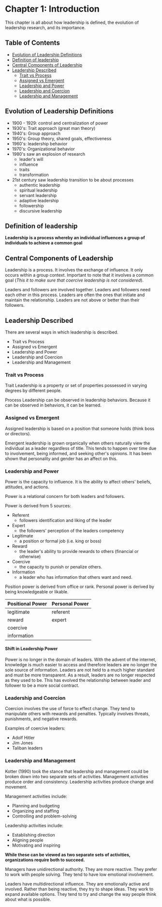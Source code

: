 # Chapter 1: Introduction

This chapter is all about how leadership is defined, the evolution of leadership research,
and its importance.

## Table of Contents

- [Evolution of Leadership Definitions](#evolution-of-leadership-definitions)
- [Definition of leadership](#definition-of-leadership)
- [Central Components of Leadership](#central-components-of-leadership)
- [Leadership Described](#leadership-described)
  - [Trait vs Process](#trait-vs-process)
  - [Assigned vs Emergent](#assigned-vs-emergent)
  - [Leadership and Power](#leadership-and-power)
  - [Leadership and Coercion](#leadership-and-coercion)
  - [Leadership and Management](#leadership-and-management)

## Evolution of Leadership Definitions

- 1900 - 1929: control and centralization of power
- 1930's: Trait approach (great man theory)
- 1940's: Group approach
- 1950's: Group theory, shared goals, effectiveness
- 1960's: leadership behavior
- 1970's: Organizational behavior
- 1980's saw an explosion of research
  - leader's will
  - influence
  - traits
  - transformation
- 21st century saw leadership transition to be about processes
  - authentic leadership
  - spiritual leadership
  - servant leadership
  - adaptive leadership
  - followership
  - discursive leadership

## Definition of leadership

**Leadership is a process whereby an individual influences a group of individuals to achieve a common goal**

## Central Components of Leadership

Leadership is a process. It involves the exchange of influence. It only occurs within a group context. Important to note that it involves a common goal
(_This it to make sure that coercive leadership is not considered_).

Leaders and followers are involved together. Leaders and followers need each other in this process. Leaders are often the ones that initiate and maintain the relationship. Leaders are not above or better than their followers.

## Leadership Described

There are several ways in which leadership is described.

- Trait vs Process
- Assigned vs Emergent
- Leadership and Power
- Leadership and Coercion
- Leadership and Management

### Trait vs Process

Trait Leadership is a property or set of properties possessed in varying degrees by different people.

Process Leadership can be observed in leadership behaviors. Because it can be observed in behaviors, it can be learned.

### Assigned vs Emergent

Assigned leadership is based on a position that someone holds (think boss or directors).

Emergent leadership is grown organically when others naturally view the individual as a leader regardless of title. This tends to happen over time due to involvement, being informed, and seeking other's opinions. It has been shown that personality and gender has an affect on this.

### Leadership and Power

Power is the capacity to influence. It is the ability to affect others' beliefs, attitudes, and actions.

Power is a relational concern for both leaders and followers.

Power is derived from 5 sources:

- Referent
  - followers identification and liking of the leader
- Expert
  - the followers' perception of the leaders competency
- Legitimate
  - a position or formal job (i.e. king or boss)
- Reward
  - the leader's ability to provide rewards to others (financial or otherwise)
- Coercive
  - the capacity to punish or penalize others.
- Information
  - a leader who has information that others want and need.

Position power is derived from office or rank. Personal power is derived by being knowledgeable or likable.

| Positional Power | Personal Power |
| ---------------- | -------------- |
| legitimate       | referent       |
| reward           | expert         |
| coercive         |
| information      |

#### Shift in Leadership Power

Power is no longer in the domain of leaders. With the advent of the internet, knowledge is much easier to access and therefore leaders are no longer the sole source of information. Leaders are not held to a much higher standard and must be more transparent. As a result, leaders are no longer respected as they used to be. This has evolved the relationship between leader and follower to be a more social contract.

### Leadership and Coercion

Coercion involves the use of force to effect change. They tend to manipulate others with rewards and penalties. Typically involves threats, punishments, and negative rewards.

Examples of coercive leaders:

- Adolf Hitler
- Jim Jones
- Taliban leaders

### Leadership and Management

Kotter (1990) took the stance that leadership and management could be broken down into two separate sets of activities. Management activities produce order and consistency. Leadership activities produce change and movement.

Management activities include:

- Planning and budgeting
- Organizing and staffing
- Controlling and problem-solving

Leadership activities include:

- Establishing direction
- Aligning people
- Motivating and inspiring

**While these can be viewed as two separate sets of activities, organizations require both to succeed.**

Managers have unidirectional authority. They are more reactive. They prefer to work with people solving. They tend to have low emotional involvement.

Leaders have multidirectional influence. They are emotionally active and involved. Rather than being reactive, they try to shape ideas. They work to expand available options. They tend to try and change the way people think about what is possible.
